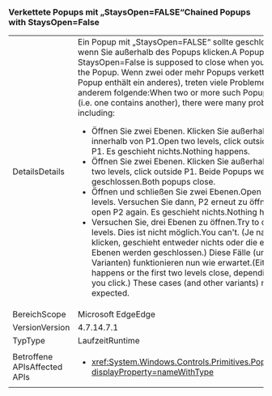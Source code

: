 ### <a name="chained-popups-with-staysopenfalse"></a><span data-ttu-id="16403-101">Verkettete Popups mit „StaysOpen=FALSE“</span><span class="sxs-lookup"><span data-stu-id="16403-101">Chained Popups with StaysOpen=False</span></span>

|   |   |
|---|---|
|<span data-ttu-id="16403-102">Details</span><span class="sxs-lookup"><span data-stu-id="16403-102">Details</span></span>|<span data-ttu-id="16403-103">Ein Popup mit „StaysOpen=FALSE“ sollte geschlossen werden, wenn Sie außerhalb des Popups klicken.</span><span class="sxs-lookup"><span data-stu-id="16403-103">A Popup with StaysOpen=False is supposed to close when you click outside the Popup.</span></span> <span data-ttu-id="16403-104">Wenn zwei oder mehr Popups verkettet sind (d.h. ein Popup enthält ein anderes), treten viele Probleme auf, unter anderem folgende:</span><span class="sxs-lookup"><span data-stu-id="16403-104">When two or more such Popups are chained (i.e. one contains another), there were many problems, including:</span></span><ul><li><span data-ttu-id="16403-105">Öffnen Sie zwei Ebenen. Klicken Sie außerhalb von P2, aber innerhalb von P1.</span><span class="sxs-lookup"><span data-stu-id="16403-105">Open two levels, click outside P2 but inside P1.</span></span>  <span data-ttu-id="16403-106">Es geschieht nichts.</span><span class="sxs-lookup"><span data-stu-id="16403-106">Nothing happens.</span></span></li><li><span data-ttu-id="16403-107">Öffnen Sie zwei Ebenen. Klicken Sie außerhalb von P1.</span><span class="sxs-lookup"><span data-stu-id="16403-107">Open two levels, click outside P1.</span></span>  <span data-ttu-id="16403-108">Beide Popups werden geschlossen.</span><span class="sxs-lookup"><span data-stu-id="16403-108">Both popups close.</span></span></li><li><span data-ttu-id="16403-109">Öffnen und schließen Sie zwei Ebenen.</span><span class="sxs-lookup"><span data-stu-id="16403-109">Open and close two levels.</span></span>  <span data-ttu-id="16403-110">Versuchen Sie dann, P2 erneut zu öffnen.</span><span class="sxs-lookup"><span data-stu-id="16403-110">Then try to open P2 again.</span></span>  <span data-ttu-id="16403-111">Es geschieht nichts.</span><span class="sxs-lookup"><span data-stu-id="16403-111">Nothing happens.</span></span></li><li><span data-ttu-id="16403-112">Versuchen Sie, drei Ebenen zu öffnen.</span><span class="sxs-lookup"><span data-stu-id="16403-112">Try to open three levels.</span></span>  <span data-ttu-id="16403-113">Dies ist nicht möglich.</span><span class="sxs-lookup"><span data-stu-id="16403-113">You can't.</span></span>  <span data-ttu-id="16403-114">(Je nachdem, wo Sie klicken, geschieht entweder nichts oder die ersten zwei Ebenen werden geschlossen.) Diese Fälle (und andere Varianten) funktionieren nun wie erwartet.</span><span class="sxs-lookup"><span data-stu-id="16403-114">(Either nothing happens or the first two levels close, depending on where you click.) These cases (and other variants) now work as expected.</span></span></li></ul>|
|<span data-ttu-id="16403-115">Bereich</span><span class="sxs-lookup"><span data-stu-id="16403-115">Scope</span></span>|<span data-ttu-id="16403-116">Microsoft Edge</span><span class="sxs-lookup"><span data-stu-id="16403-116">Edge</span></span>|
|<span data-ttu-id="16403-117">Version</span><span class="sxs-lookup"><span data-stu-id="16403-117">Version</span></span>|<span data-ttu-id="16403-118">4.7.1</span><span class="sxs-lookup"><span data-stu-id="16403-118">4.7.1</span></span>|
|<span data-ttu-id="16403-119">Typ</span><span class="sxs-lookup"><span data-stu-id="16403-119">Type</span></span>|<span data-ttu-id="16403-120">Laufzeit</span><span class="sxs-lookup"><span data-stu-id="16403-120">Runtime</span></span>|
|<span data-ttu-id="16403-121">Betroffene APIs</span><span class="sxs-lookup"><span data-stu-id="16403-121">Affected APIs</span></span>|<ul><li><xref:System.Windows.Controls.Primitives.Popup.StaysOpen?displayProperty=nameWithType></li></ul>|

